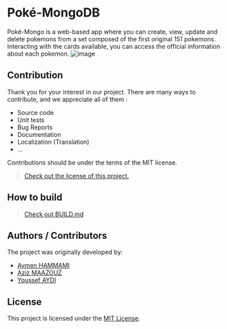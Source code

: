 # Poké-MongoDB

Poké-Mongo is a web-based app where you can create, view, update and delete pokemons from
a set composed of the first original 151 pokemons.
Interacting with the cards available, you can access the official information about each pokemon.
![image](https://user-images.githubusercontent.com/77679303/168440522-b47b3a3b-a86d-4c11-8662-56de4b025440.png)



## Contribution

Thank you for your interest in our project. There are many ways to contribute,
and we appreciate all of them :

- Source code
- Unit tests
- Bug Reports
- Documentation
- Localization (Translation)
- ...

Contributions should be under the terms of the MIT license.

> [Check out the license of this project.](LICENSE)

## How to build

> [Check out BUILD.md](BUILD.md)

## Authors / Contributors

The project was originally developed by:

- [Aymen HAMMAMI](https://github.com/aymendps)
- [Aziz MAAZOUZ](https://github.com/aziz-maazouz)
- [Youssef AYDI](https://github.com/youssef-aydi)

## License

This project is licensed under the [MIT License](LICENSE).


